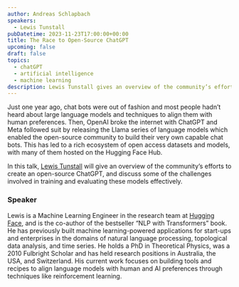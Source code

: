 ```yaml
---
author: Andreas Schlapbach
speakers:
  - Lewis Tunstall
pubDatetime: 2023-11-23T17:00:00+00:00
title: The Race to Open-Source ChatGPT
upcoming: false
draft: false
topics:
  - chatGPT
  - artificial intelligence
  - machine learning
description: Lewis Tunstall gives an overview of the community’s efforts to create an open-source ChatGPT, and discusses some of the challenges involved in training and evaluating these models effectively.
---
```


Just one year ago, chat bots were out of fashion and most people hadn’t heard about large language models and techniques to align them with human preferences. Then, OpenAI broke the internet with ChatGPT and Meta followed suit by releasing the Llama series of language models which enabled the open-source community to build their very own capable chat bots. This has led to a rich ecosystem of open access datasets and models, with many of them hosted on the Hugging Face Hub.

In this talk, [Lewis Tunstall](https://www.linkedin.com/in/lewis-tunstall/) will give an overview of the community’s efforts to create an open-source ChatGPT, and discuss some of the challenges involved in training and evaluating these models effectively.

### Speaker

Lewis is a Machine Learning Engineer in the research team at [Hugging Face](https://huggingface.co/), and is the co-author of the bestseller “NLP with Transformers” book. He has previously built machine learning-powered applications for start-ups and enterprises in the domains of natural language processing, topological data analysis, and time series. He holds a PhD in Theoretical Physics, was a 2010 Fulbright Scholar and has held research positions in Australia, the USA, and Switzerland. His current work focuses on building tools and recipes to align language models with human and AI preferences through techniques like reinforcement learning.
